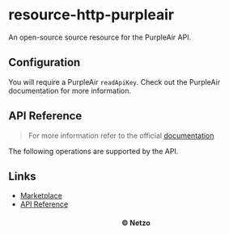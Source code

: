 # resource-http-purpleair

An open-source source resource for the PurpleAir API.

## Configuration

You will require a PurpleAir `readApiKey`. Check out the PurpleAir documentation
for more information.

## API Reference

> For more information refer to the official [documentation](#links)

The following operations are supported by the API.

## Links

- [Marketplace](https://app.netzo.io/resources/resource-http-purpleair)
- [API Reference](https://api.purpleair.com/#api-welcome)

<div align="center">
  <h4>© Netzo</h4>
</div>
